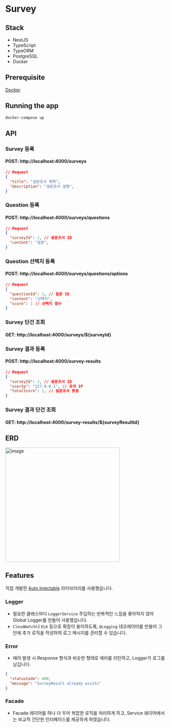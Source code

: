 # Survey

## Stack

- NestJS
- TypeScript
- TypeORM
- PostgreSQL
- Docker

## Prerequisite

[Docker](https://www.docker.com/products/docker-desktop/)

## Running the app

```bash
docker-compose up
```

## API

### Survey 등록

#### POST: http://localhost:4000/surveys

```json
// Request
{
  "title": "설문조사 제목",
  "description": "설문조사 설명",
}
```

### Question 등록

#### POST: http://localhost:4000/surveys/questions

```json
// Request
{
  "surveyId": 1, // 설문조사 ID
  "content": "질문",
}
```

### Question 선택지 등록

#### POST: http://localhost:4000/surveys/questions/options

```json
// Request
{
  "questionId": 1, // 질문 ID
  "content": "선택지",
  "score": 1 // 선택지 점수
}
```

### Survey 단건 조회

#### GET: http://localhost:4000/surveys/${surveyId}

### Survey 결과 등록

#### POST: http://localhost:4000/survey-results

```json
// Request
{
  "surveyId": 1, // 설문조사 ID
  "userIp": "127.0.0.1", // 유저 IP
  "totalScore": 1, // 설문조사 총점
}
```

### Survey 결과 단건 조회

#### GET: http://localhost:4000/survey-results/${surveyResultId}

## ERD

<img width="359" alt="image" src="https://github.com/Nhahan/survey/assets/81916648/39c5c056-2d97-46e1-ace7-e560220d699d">

## Features

직접 개발한 [Auto Injectable](https://www.npmjs.com/package/@tiny-nestjs/auto-injectable) 라이브러리를 사용했습니다.

### Logger

- 필요한 클래스마다 `LoggerService` 주입하는 반복적인 느낌을 좋아하지 않아 Global Logger를 만들어 사용했습니다.
- `CloudWatch`나 `ELK` 등으로 확장이 용이하도록, `@Logging` 데코레이터를 만들어 그 안에 추가 로직을 작성하여 로그 메시지를 관리할 수 있습니다.

### Error

- 에러 발생 시 Response 형식과 비슷한 형태로 에러를 리턴하고, Logger가 로그를 남깁니다.

```json
{
  "statusCode": 400,
  "message": "SurveyResult already exists"
}
```

### Facade

- Facade 레이어를 하나 더 두어 복잡한 로직을 처리하게 하고, Service 레이어에서는 비교적 간단한 인터페이스를 제공하게 하였습니다.
